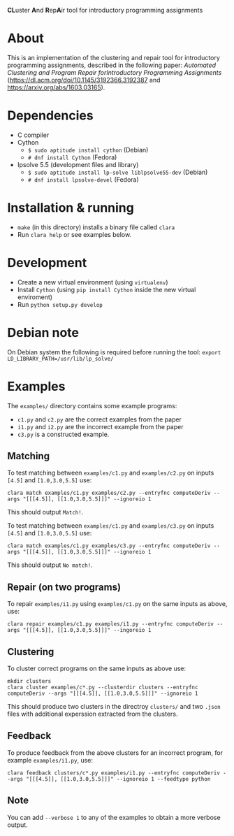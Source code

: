 **CL**uster **A**nd **R**ep**A**ir tool for introductory programming assignments

About
=====
This is an implementation of the clustering and repair tool for introductory
programming assignments, described in the following paper:
*Automated Clustering and Program Repair forIntroductory Programming Assignments*
(https://dl.acm.org/doi/10.1145/3192366.3192387 and https://arxiv.org/abs/1603.03165).


Dependencies
============
- C compiler
- Cython
  - `$ sudo aptitude install cython` (Debian)
  - `# dnf install Cython` (Fedora)
- lpsolve 5.5 (development files and library)
  - `$ sudo aptitude install lp-solve liblpsolve55-dev` (Debian)
  - `# dnf install lpsolve-devel` (Fedora)


Installation & running
======================
- `make` (in this directory) installs a binary file called `clara`
- Run `clara help` or see examples below.


Development
===========
- Create a new virtual environment (using `virtualenv`)
- Install `Cython` (using `pip install Cython` inside the new virtual enviroment)
- Run `python setup.py develop`


Debian note
===========
On Debian system the following is required before running the tool: `export LD_LIBRARY_PATH=/usr/lib/lp_solve/`


Examples
========
The `examples/` directory contains some example programs:
- `c1.py` and `c2.py` are the correct examples from the paper
- `i1.py` and `i2.py` are the incorrect example from the paper
- `c3.py` is a constructed example.

Matching
--------

To test matching between `examples/c1.py` and `examples/c2.py` on inputs `[4.5]` and `[1.0,3.0,5.5]` use:
```
clara match examples/c1.py examples/c2.py --entryfnc computeDeriv --args "[[[4.5]], [[1.0,3.0,5.5]]]" --ignoreio 1
```

This should output `Match!`.

To test matching between `examples/c1.py` and `examples/c3.py` on inputs `[4.5]` and `[1.0,3.0,5.5]` use:
```
clara match examples/c1.py examples/c3.py --entryfnc computeDeriv --args "[[[4.5]], [[1.0,3.0,5.5]]]" --ignoreio 1
```

This should output `No match!`.

Repair (on two programs)
------------------------

To repair `examples/i1.py` using `examples/c1.py` on the same inputs as above, use:
```
clara repair examples/c1.py examples/i1.py --entryfnc computeDeriv --args "[[[4.5]], [[1.0,3.0,5.5]]]" --ingoreio 1
```

Clustering
----------

To cluster correct programs on the same inputs as above use:
```
mkdir clusters
clara cluster examples/c*.py --clusterdir clusters --entryfnc computeDeriv --args "[[[4.5]], [[1.0,3.0,5.5]]]" --ignoreio 1
```

This should produce two clusters in the directroy `clusters/` and two `.json` files with additional experssion extracted from the clusters.

Feedback
--------

To produce feedback from the above clusters for an incorrect program, for example `examples/i1.py`, use:
```
clara feedback clusters/c*.py examples/i1.py --entryfnc computeDeriv --args "[[[4.5]], [[1.0,3.0,5.5]]]" --ignoreio 1 --feedtype python
```

Note
----

You can add `--verbose 1` to any of the examples to obtain a more verbose output.
